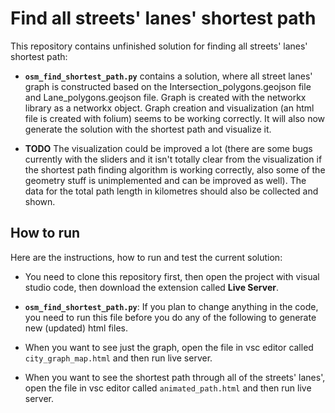 # Find all streets' lanes' shortest path

This repository contains unfinished solution for finding all streets' lanes' shortest path:

- **`osm_find_shortest_path.py`** contains a solution, where all street lanes' graph is constructed based on the Intersection_polygons.geojson file and Lane_polygons.geojson file. Graph is created with the networkx library as a networkx object. Graph creation and visualization (an html file is created with folium) seems to be working correctly. It will also now generate the solution with the shortest path and visualize it. 

- **TODO** The visualization could be improved a lot (there are some bugs currently with the sliders and it isn't totally clear from the visualization if the shortest path finding algorithm is working correctly, also some of the geometry stuff is unimplemented and can be improved as well). The data for the total path length in kilometres should also be collected and shown.


## How to run

Here are the instructions, how to run and test the current solution:

- You need to clone this repository first, then open the project with visual studio code, then download the extension called **Live Server**.

- **`osm_find_shortest_path.py`**: If you plan to change anything in the code, you need to run this file before you do any of the following to generate new (updated) html files.
- When you want to see just the graph, open the file in vsc editor called `city_graph_map.html` and then run live server.
- When you want to see the shortest path through all of the streets' lanes', open the file in vsc editor called  `animated_path.html` and then run live server.